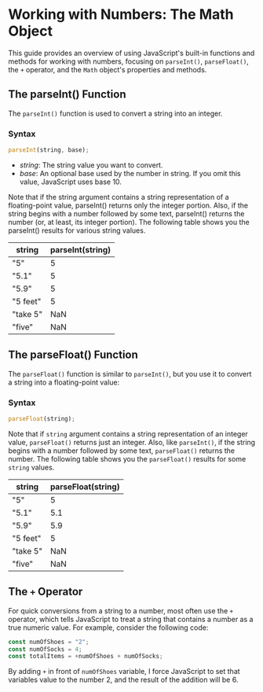 # Working with Numbers: The Math Object

This guide provides an overview of using JavaScript's built-in functions and methods for working with numbers, focusing on `parseInt()`, `parseFloat()`, the `+` operator, and the `Math` object's properties and methods.

## The parseInt() Function

The `parseInt()` function is used to convert a string into an integer.

### Syntax

```javascript
parseInt(string, base);
```

-   _string_: The string value you want to convert.
-   _base_: An optional base used by the number in string. If you omit this value, JavaScript uses base 10.

Note that if the string argument contains a string representation of a floating-point value, parseInt() returns only the integer portion. Also, if the string begins with a number followed by some text, parseInt() returns the number (or, at least, its integer portion). The following table shows you the parseInt() results for various string values.

| string   | parseInt(string) |
| -------- | ---------------- |
| "5"      | 5                |
| "5.1"    | 5                |
| "5.9"    | 5                |
| "5 feet" | 5                |
| "take 5" | NaN              |
| "five"   | NaN              |

## The parseFloat() Function

The `parseFloat()` function is similar to `parseInt()`, but you use it to convert a string into a floating-point value:

### Syntax

```javascript
parseFloat(string);
```

Note that if `string` argument contains a string representation of an integer value, `parseFloat()` returns just an integer. Also, like `parseInt()`, if the string begins with a number followed by some text, `parseFloat()` returns the number. The following table shows you the `parseFloat()` results for some `string` values.

| string   | parseFloat(string) |
| -------- | ------------------ |
| "5"      | 5                  |
| "5.1"    | 5.1                |
| "5.9"    | 5.9                |
| "5 feet" | 5                  |
| "take 5" | NaN                |
| "five"   | NaN                |

## The `+` Operator

For quick conversions from a string to a number, most often use the `+` operator, which tells JavaScript to treat a string that contains a number as a true numeric value. For example, consider the following code:

```javascript
const numOfShoes = "2";
const numOfSocks = 4;
const totalItems = +numOfShoes + numOfSocks;
```

By adding `+` in front of `numOfShoes` variable, I force JavaScript to set that variables value to the number 2, and the result of the addition will be 6.
